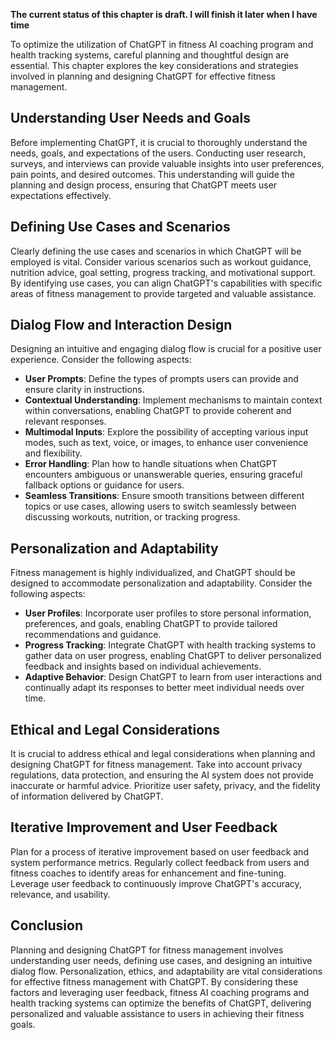 **The current status of this chapter is draft. I will finish it later when I have time**

To optimize the utilization of ChatGPT in fitness AI coaching program and health tracking systems, careful planning and thoughtful design are essential. This chapter explores the key considerations and strategies involved in planning and designing ChatGPT for effective fitness management.

Understanding User Needs and Goals
----------------------------------

Before implementing ChatGPT, it is crucial to thoroughly understand the needs, goals, and expectations of the users. Conducting user research, surveys, and interviews can provide valuable insights into user preferences, pain points, and desired outcomes. This understanding will guide the planning and design process, ensuring that ChatGPT meets user expectations effectively.

Defining Use Cases and Scenarios
--------------------------------

Clearly defining the use cases and scenarios in which ChatGPT will be employed is vital. Consider various scenarios such as workout guidance, nutrition advice, goal setting, progress tracking, and motivational support. By identifying use cases, you can align ChatGPT's capabilities with specific areas of fitness management to provide targeted and valuable assistance.

Dialog Flow and Interaction Design
----------------------------------

Designing an intuitive and engaging dialog flow is crucial for a positive user experience. Consider the following aspects:

* **User Prompts**: Define the types of prompts users can provide and ensure clarity in instructions.
* **Contextual Understanding**: Implement mechanisms to maintain context within conversations, enabling ChatGPT to provide coherent and relevant responses.
* **Multimodal Inputs**: Explore the possibility of accepting various input modes, such as text, voice, or images, to enhance user convenience and flexibility.
* **Error Handling**: Plan how to handle situations when ChatGPT encounters ambiguous or unanswerable queries, ensuring graceful fallback options or guidance for users.
* **Seamless Transitions**: Ensure smooth transitions between different topics or use cases, allowing users to switch seamlessly between discussing workouts, nutrition, or tracking progress.

Personalization and Adaptability
--------------------------------

Fitness management is highly individualized, and ChatGPT should be designed to accommodate personalization and adaptability. Consider the following aspects:

* **User Profiles**: Incorporate user profiles to store personal information, preferences, and goals, enabling ChatGPT to provide tailored recommendations and guidance.
* **Progress Tracking**: Integrate ChatGPT with health tracking systems to gather data on user progress, enabling ChatGPT to deliver personalized feedback and insights based on individual achievements.
* **Adaptive Behavior**: Design ChatGPT to learn from user interactions and continually adapt its responses to better meet individual needs over time.

Ethical and Legal Considerations
--------------------------------

It is crucial to address ethical and legal considerations when planning and designing ChatGPT for fitness management. Take into account privacy regulations, data protection, and ensuring the AI system does not provide inaccurate or harmful advice. Prioritize user safety, privacy, and the fidelity of information delivered by ChatGPT.

Iterative Improvement and User Feedback
---------------------------------------

Plan for a process of iterative improvement based on user feedback and system performance metrics. Regularly collect feedback from users and fitness coaches to identify areas for enhancement and fine-tuning. Leverage user feedback to continuously improve ChatGPT's accuracy, relevance, and usability.

Conclusion
----------

Planning and designing ChatGPT for fitness management involves understanding user needs, defining use cases, and designing an intuitive dialog flow. Personalization, ethics, and adaptability are vital considerations for effective fitness management with ChatGPT. By considering these factors and leveraging user feedback, fitness AI coaching programs and health tracking systems can optimize the benefits of ChatGPT, delivering personalized and valuable assistance to users in achieving their fitness goals.
